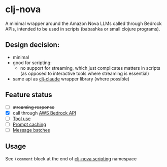 # clj-nova

A minimal wrapper around the Amazon Nova LLMs called through Bedrock APIs, intended to be used in scripts (babashka or small clojure programs).

## Design decision:
* minimal
* good for scripting:
  * no support for streaming, which just complicates matters in scripts (as opposed to interactive tools where streaming is essential)
* same api as [clj-claude](https://github.com/VaclavSynacek/clj-claude) wrapper
  library (where possible)

## Feature status
- [ ] ~~streaming response~~
- [X] call through [AWS Bedrock API](https://aws.amazon.com/bedrock/)
- [ ] [Tool use](https://docs.aws.amazon.com/nova/latest/userguide/tool-use.html)
- [ ] [Prompt caching](https://docs.aws.amazon.com/bedrock/latest/userguide/prompt-caching.html)
- [ ] [Message batches](https://docs.aws.amazon.com/bedrock/latest/userguide/batch-inference.html)

## Usage
See `(comment` block at the end of [clj-nova.scripting](https://github.com/VaclavSynacek/clj-nova/blob/master/src/clj_nova/scripting.clj) namespace

